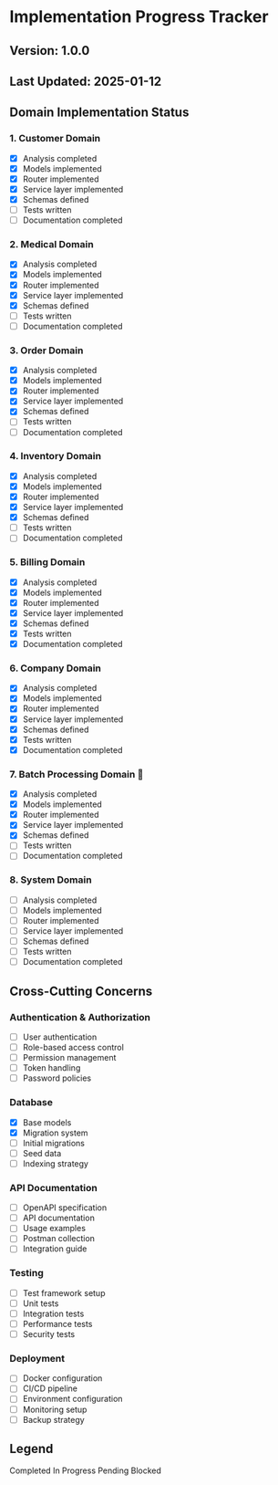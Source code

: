 # Implementation Progress Tracker
## Version: 1.0.0
## Last Updated: 2025-01-12

## Domain Implementation Status

### 1. Customer Domain 
- [x] Analysis completed
- [x] Models implemented
- [x] Router implemented
- [x] Service layer implemented
- [x] Schemas defined
- [ ] Tests written
- [ ] Documentation completed

### 2. Medical Domain 
- [x] Analysis completed
- [x] Models implemented
- [x] Router implemented
- [x] Service layer implemented
- [x] Schemas defined
- [ ] Tests written
- [ ] Documentation completed

### 3. Order Domain 
- [x] Analysis completed
- [x] Models implemented
- [x] Router implemented
- [x] Service layer implemented
- [x] Schemas defined
- [ ] Tests written
- [ ] Documentation completed

### 4. Inventory Domain 
- [x] Analysis completed
- [x] Models implemented
- [x] Router implemented
- [x] Service layer implemented
- [x] Schemas defined
- [ ] Tests written
- [ ] Documentation completed

### 5. Billing Domain 
- [x] Analysis completed
- [x] Models implemented
- [x] Router implemented
- [x] Service layer implemented
- [x] Schemas defined
- [x] Tests written
- [x] Documentation completed

### 6. Company Domain 
- [x] Analysis completed
- [x] Models implemented
- [x] Router implemented
- [x] Service layer implemented
- [x] Schemas defined
- [x] Tests written
- [x] Documentation completed

### 7. Batch Processing Domain 🔄
- [x] Analysis completed
- [x] Models implemented
- [x] Router implemented
- [x] Service layer implemented
- [x] Schemas defined
- [ ] Tests written
- [ ] Documentation completed

### 8. System Domain 
- [ ] Analysis completed
- [ ] Models implemented
- [ ] Router implemented
- [ ] Service layer implemented
- [ ] Schemas defined
- [ ] Tests written
- [ ] Documentation completed

## Cross-Cutting Concerns

### Authentication & Authorization
- [ ] User authentication
- [ ] Role-based access control
- [ ] Permission management
- [ ] Token handling
- [ ] Password policies

### Database
- [x] Base models
- [x] Migration system
- [ ] Initial migrations
- [ ] Seed data
- [ ] Indexing strategy

### API Documentation
- [ ] OpenAPI specification
- [ ] API documentation
- [ ] Usage examples
- [ ] Postman collection
- [ ] Integration guide

### Testing
- [ ] Test framework setup
- [ ] Unit tests
- [ ] Integration tests
- [ ] Performance tests
- [ ] Security tests

### Deployment
- [ ] Docker configuration
- [ ] CI/CD pipeline
- [ ] Environment configuration
- [ ] Monitoring setup
- [ ] Backup strategy

## Legend
 Completed
 In Progress
 Pending
 Blocked
